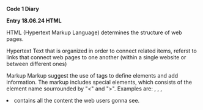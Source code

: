 **Code 1 Diary** 

**Entry 18.06.24 HTML**

HTML (Hypertext Markup Language) determines the structure of web pages.

Hypertext 
Text that is organized in order to connect related items, referst to links that connect web pages to one another (within a single website or between different ones)

Markup
Markup suggest the use of tags to define elements and add information. The markup includes special elements, which consists of the element name sourrounded by "<" and ">". Examples are: <head>, <body>, <canvas>, <audio>, <title>, <img>, <nav> etc.

Language 
Syntax refers to the rules and principles to write a correct code. Semantic means that the tags convey (transfer, provide, vermitteln) the actual meaning of what they are used for. 

Tags
You have opening tags (<ElementName>) and closing tags (</ElementName>). In between the two tags the content is written. Both tags and the content form an element. It is possible to put an element inside another element. Tags are used to define different types of content on a webpage. 
Different categories of tags:
- structure tags for the overall structure of the webpage 
- image tags
- formatting tags to change font, color etc. of the shown text 
- navigation tags to define connections with other resources 
- input (form) tags to collect information and enable input 
- audio and viedeo tags 
- style and programming tags to define the program 
- meta tags for non-visible information 

For further information about tags and their use:
https://www.tutorialstonight.com/html-tags-list-with-examples?utm_content=cmp-true
https://webcode.tools/


Attributes
Attributes contain extra information about the element or adjust their behavior.
<ElementName AttributeName="value"> 
For further information about attributes and their elements:
https://developer.mozilla.org/en-US/docs/Web/HTML/Attributes 

Void elements
These elements does not contain any inner content or closing tags, beacause they do not wrap content to affect it, for example images. 

Form element
AIt's an element that is used to collect user#s information. 

The structure of an html document
1. <!DOCTYPE html> a required preamble to make sure the doc behaves correctly.
2. <html> </html> this element wraps the content of the entire pages (root element).
3. <head></head> it contains all the stuff i want to include on the html page, but isn't the content the viewers gonna see.
3. <meta charset="utf-8"> this element sets the character the doc should use (UTF-8 includes the majority of most characters of written languages). 
4. <meta name="viewport" content="width=device-width"> ensures the page renders at the width of viewport.
5. <title></title> sets the title of the page.
6. <body></body> contains all the content the web users gonna see. 